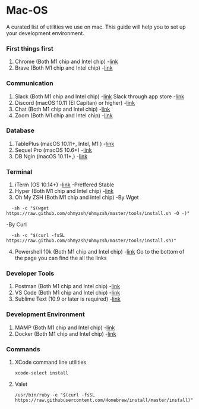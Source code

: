 # Mac-OS
A curated list of utilities we use on mac. This guide will help you to set up your development environment.

### First things first
1. Chrome (Both M1 chip and Intel chip) -[link](https://www.google.com/chrome/?brand=CHBD&gclsrc=ds&gclsrc=ds)
2. Brave (Both M1 chip and Intel chip) -[link](https://brave.com/download/)

### Communication
1. Slack (Both M1 chip and Intel chip) -[link](https://slack.com/intl/en-in/downloads/mac)
   Slack through app store -[link](https://apps.apple.com/app/slack/id803453959?ls=1&mt=12)
2. Discord (macOS 10.11 (El Capitan) or higher) -[link](https://discord.com/download)
3. Chat (Both M1 chip and Intel chip) -[link]()
4. Zoom (Both M1 chip and Intel chip) -[link](https://zoom.us/support/download?os=mac)

### Database
1. TablePlus (macOS 10.11+, Intel, M1 ) -[link](https://tableplus.com/download)
2. Sequel Pro (macOS 10.6+) -[link](https://sequelpro.com/download)
3. DB Ngin (macOS 10.11+,) -[link](https://dbngin.com/)

### Terminal
1. iTerm (OS 10.14+) -[link](https://iterm2.com/downloads.html) -Preffered Stable
2. Hyper (Both M1 chip and Intel chip) -[link](https://hyper.is/)
3. Oh My ZSH (Both M1 chip and Intel chip) 
  -By Wget 
  ```
    -sh -c "$(wget https://raw.github.com/ohmyzsh/ohmyzsh/master/tools/install.sh -O -)"
  ```
  -By Curl
  ```
    -sh -c "$(curl -fsSL https://raw.github.com/ohmyzsh/ohmyzsh/master/tools/install.sh)"
  ``` 
4. Powershell 10k (Both M1 chip and Intel chip) -[link](https://github.com/PowerShell/PowerShell/releases/tag/v7.1.4) Go to the bottom of the page you can find the all the links


### Developer Tools
1. Postman (Both M1 chip and Intel chip) -[link](https://www.postman.com/downloads/)
2. VS Code (Both M1 chip and Intel chip) -[link](https://code.visualstudio.com/download)
3. Sublime Text (10.9 or later is required) -[link](sublimetext.com/download)

### Development Environment
1. MAMP (Both M1 chip and Intel chip) -[link](https://www.mamp.info/en/mamp/mac/)
2. Docker (Both M1 chip and Intel chip) -[link](https://docs.docker.com/desktop/mac/install/)

### Commands
1. XCode command line utilities 
    ```
    xcode-select install
    ```
2. Valet
    ```
    /usr/bin/ruby -e "$(curl -fsSL https://raw.githubusercontent.com/Homebrew/install/master/install)"
    ```
